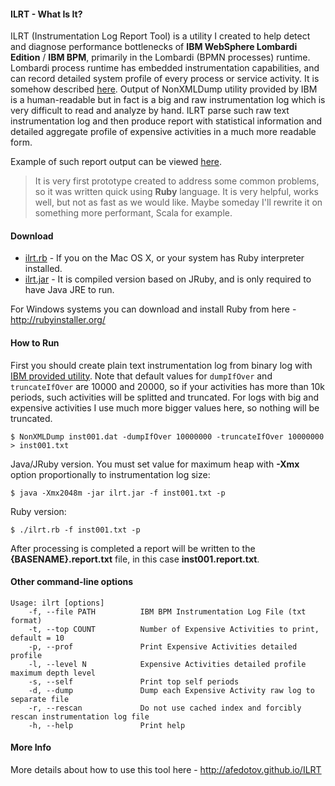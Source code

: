 #### ILRT - What Is It?

ILRT (Instrumentation Log Report Tool) is a utility I created to help detect and diagnose performance bottlenecks of __IBM WebSphere Lombardi Edition__ / __IBM BPM__, primarily in the Lombardi (BPMN processes) runtime. Lombardi process runtime has embedded instrumentation capabilities, and can record detailed system profile of every process or service activity. It is somehow described [here](http://www-01.ibm.com/support/docview.wss?uid=swg21613989). Оutput of NonXMLDump utility provided by IBM is a human-readable but in fact is a big and raw instrumentation log which is very difficult to read and analyze by hand. ILRT parse such raw text instrumentation log and then produce report with statistical information and detailed aggregate profile of expensive activities in a much more readable form.

Example of such report output can be viewed [here](example-reports/inst001.report.txt?raw=true).

>It is very first prototype created to address some common problems, so it was written quick using __Ruby__ language. It is very helpful, works well, but not as fast as we would like. Maybe someday I'll rewrite it on something more performant, Scala for example.

#### Download

* [ilrt.rb](ilrt.rb) - If you on the Mac OS X, or your system has Ruby interpreter installed.
* [ilrt.jar](ilrt.jar) - It is compiled version based on JRuby, and is only required to have Java JRE to run.

For Windows systems you can download and install Ruby from here - http://rubyinstaller.org/

#### How to Run

First you should create plain text instrumentation log from binary log with [IBM provided utility](http://www-01.ibm.com/support/docview.wss?uid=swg21613989). Note that default values for `dumpIfOver` and `truncateIfOver` are 10000 and 20000, so if your activities has more than 10k periods, such activities will be splitted and truncated. For logs with big and expensive activities I use much more bigger values here, so nothing will be truncated.

```
$ NonXMLDump inst001.dat -dumpIfOver 10000000 -truncateIfOver 10000000 > inst001.txt
```

Java/JRuby version. You must set value for maximum heap with __-Xmx__ option proportionally to instrumentation log size:
```
$ java -Xmx2048m -jar ilrt.jar -f inst001.txt -p
```

Ruby version:
```
$ ./ilrt.rb -f inst001.txt -p
```

After processing is completed a report will be written to the __{BASENAME}.report.txt__ file, in this case __inst001.report.txt__.

#### Other command-line options

```
Usage: ilrt [options]
    -f, --file PATH          IBM BPM Instrumentation Log File (txt format)
    -t, --top COUNT          Number of Expensive Activities to print, default = 10
    -p, --prof               Print Expensive Activities detailed profile
    -l, --level N            Expensive Activities detailed profile maximum depth level
    -s, --self               Print top self periods
    -d, --dump               Dump each Expensive Activity raw log to separate file
    -r, --rescan             Do not use cached index and forcibly rescan instrumentation log file
    -h, --help               Print help
```

#### More Info

More details about how to use this tool here - http://afedotov.github.io/ILRT

